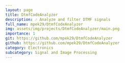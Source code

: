 ```yaml
---
layout: page
title: DtmfCodeAnalyzer
description: 🎶 Analyze and filter DTMF signals
full_name: mpek29/DtmfCodeAnalyzer
img: assets/img/projects/DtmfCodeAnalyzer/main.png
importance: 1
git: https://github.com/mpek29/DtmfCodeAnalyzer
github: https://github.com/mpek29/DtmfCodeAnalyzer
category: Electronics
subcategory: Signal and Image Processing
---
```




